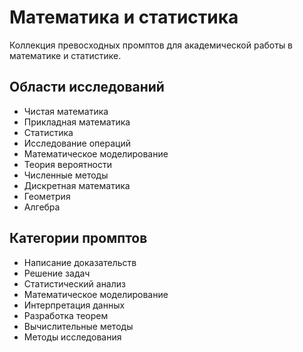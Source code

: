 # Математика и статистика

Коллекция превосходных промптов для академической работы в математике и статистике.

## Области исследований
- Чистая математика
- Прикладная математика
- Статистика
- Исследование операций
- Математическое моделирование
- Теория вероятности
- Численные методы
- Дискретная математика
- Геометрия
- Алгебра

## Категории промптов
- Написание доказательств
- Решение задач
- Статистический анализ
- Математическое моделирование
- Интерпретация данных
- Разработка теорем
- Вычислительные методы
- Методы исследования